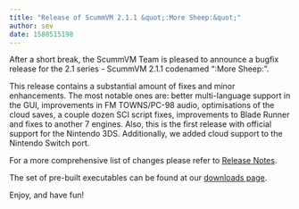 ```yaml
---
title: "Release of ScummVM 2.1.1 &quot;:More Sheep:&quot;"
author: sev
date: 1580515198
---
```


After a short break, the ScummVM Team is pleased to announce a bugfix release for the 2.1 series - ScummVM 2.1.1 codenamed “:More Sheep:”.

This release contains a substantial amount of fixes and minor enhancements. The most notable ones are: better multi-language support in the GUI, improvements in FM TOWNS/PC-98 audio, optimisations of the cloud saves, a couple dozen SCI script fixes, improvements to Blade Runner and fixes to another 7 engines. Also, this is the first release with official support for the Nintendo 3DS. Additionally, we added cloud support to the Nintendo Switch port.

For a more comprehensive list of changes please refer to [Release Notes](https://www.scummvm.org/frs/scummvm/2.1.1/ReleaseNotes.html).

The set of pre-built executables can be found at our [downloads page](/downloads/).

Enjoy, and have fun!
